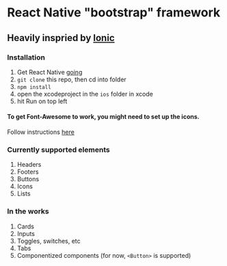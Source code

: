 # React Native "bootstrap" framework

## Heavily inspried by [Ionic](http://ionicframework.com/)

### Installation

1. Get React Native [going](https://facebook.github.io/react-native/docs/getting-started.html)
2. `git clone` this repo, then cd into folder
3. `npm install`
4. open the xcodeproject in the `ios` folder in xcode
5. hit Run on top left

#### To get Font-Awesome to work, you might need to set up the icons.

Follow instructions [here](https://github.com/oblador/react-native-vector-icons#option-manually)

### Currently supported elements

1. Headers
2. Footers
3. Buttons
4. Icons
5. Lists

### In the works

1. Cards
2. Inputs
3. Toggles, switches, etc
4. Tabs
5. Componentized components (for now, `<Button>` is supported)


